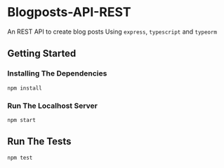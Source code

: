 # Blogposts-API-REST

An REST API to create blog posts
Using `express`, `typescript` and `typeorm`

## Getting Started

### Installing The Dependencies

`npm install`

### Run The Localhost Server

`npm start`

## Run The Tests

`npm test`
